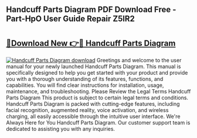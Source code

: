 ## Handcuff Parts Diagram PDF Download Free - Part-HpO User Guide Repair Z5lR2

# <h2><a href="http://dfi10c.blite.top/?on=Handcuff+Parts+Diagram">🔗Download New 👉🔴 Handcuff Parts Diagram</a></h2>

[![Handcuff Parts Diagram download](https://i.imgur.com/lujVjoI.png)](http://dfi10c.blite.top/?on=Handcuff+Parts+Diagram)
Greetings and welcome to the user manual for your newly launched Handcuff Parts Diagram. This manual is specifically designed to help you get started with your product and provide you with a thorough understanding of its features, functions, and capabilities. You will find clear instructions for installation, usage, maintenance, and troubleshooting. Please Review the Legal Terms Handcuff Parts Diagram This product is subject to certain legal terms and conditions. Handcuff Parts Diagram is packed with cutting-edge features, including facial recognition, augmented reality, voice activation, and wireless charging, all easily accessible through the intuitive user interface. We're Always Here for You Handcuff Parts Diagram. Our customer support team is dedicated to assisting you with any inquiries.
